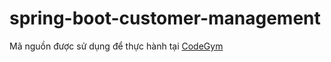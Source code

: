 # spring-boot-customer-management
Mã nguồn được sử dụng để thực hành tại [CodeGym](https://codegym.vn)
